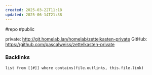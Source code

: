 ```yaml
---
created: 2025-03-22T11:18
updated: 2025-06-14T21:38
---
```

#repo #public

private: http://git.homelab.lan/homelab/zettelkasten-private
GitHub: https://github.com/pascalweiss/zettelkasten-private

### Backlinks
```dataview 
list from [[#]] where contains(file.outlinks, this.file.link)
```

